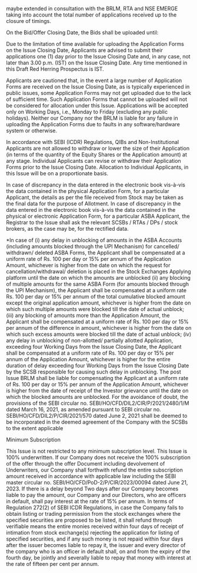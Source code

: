 maybe extended in consultation with the BRLM, RTA and NSE EMERGE taking into account the total number of applications received up to the closure of timings.

On the Bid/Offer Closing Date, the Bids shall be uploaded until:

Due to the limitation of time available for uploading the Application Forms on the Issue Closing Date, Applicants are advised to submit their applications one (1) day prior to the Issue Closing Date and, in any case, not later than 3.00 p.m. (IST) on the Issue Closing Date. Any time mentioned in this Draft Red Herring Prospectus is IST.

Applicants are cautioned that, in the event a large number of Application Forms are received on the Issue Closing Date, as is typically experienced in public issues, some Application Forms may not get uploaded due to the lack of sufficient time. Such Application Forms that cannot be uploaded will not be considered for allocation under this Issue. Applications will be accepted only on Working Days, i.e., Monday to Friday (excluding any public holidays). Neither our Company nor the BRLM is liable for any failure in uploading the Application Forms due to faults in any software/hardware system or otherwise.

In accordance with SEBI (ICDR) Regulations, QIBs and Non-Institutional Applicants are not allowed to withdraw or lower the size of their Application (in terms of the quantity of the Equity Shares or the Application amount) at any stage. Individual Applicants can revise or withdraw their Application Forms prior to the Issue Closing Date. Allocation to Individual Applicants, in this Issue will be on a proportionate basis.

In case of discrepancy in the data entered in the electronic book vis-à-vis the data contained in the physical Application Form, for a particular Applicant, the details as per the file received from Stock may be taken as the final data for the purpose of Allotment. In case of discrepancy in the data entered in the electronic book vis-à-vis the data contained in the physical or electronic Application Form, for a particular ASBA Applicant, the Registrar to the Issue shall ask the relevant SCSBs / RTAs / DPs / stock brokers, as the case may be, for the rectified data.

*In case of (i) any delay in unblocking of amounts in the ASBA Accounts (including amounts blocked through the UPI Mechanism) for cancelled/ withdrawn/ deleted ASBA Forms, the Applicant shall be compensated at a uniform rate of Rs. 100 per day or 15% per annum of the Application Amount, whichever is higher from the date on which the request for cancellation/withdrawal/ deletion is placed in the Stock Exchanges Applying platform until the date on which the amounts are unblocked (ii) any blocking of multiple amounts for the same ASBA Form (for amounts blocked through the UPI Mechanism), the Applicant shall be compensated at a uniform rate Rs. 100 per day or 15% per annum of the total cumulative blocked amount except the original application amount, whichever is higher from the date on which such multiple amounts were blocked till the date of actual unblock; (iii) any blocking of amounts more than the Application Amount, the Applicant shall be compensated at a uniform rate of Rs. 100 per day or 15% per annum of the difference in amount, whichever is higher from the date on which such excess amounts were blocked till the date of actual unblock; (iv) any delay in unblocking of non-allotted/ partially allotted Application, exceeding four Working Days from the Issue Closing Date, the Applicant shall be compensated at a uniform rate of Rs. 100 per day or 15% per annum of the Application Amount, whichever is higher for the entire duration of delay exceeding four Working Days from the Issue Closing Date by the SCSB responsible for causing such delay in unblocking. The post Issue BRLM shall be liable for compensating the Applicant at a uniform rate of Rs. 100 per day or 15% per annum of the Application Amount, whichever is higher from the date of receipt of the Investor grievance until the date on which the blocked amounts are unblocked. For the avoidance of doubt, the provisions of the SEBI circular no. SEBI/HO/CFD/DIL2/CIR/P/2021/2480/1/M dated March 16, 2021, as amended pursuant to SEBI circular no. SEBI/HO/CFD/DIL2/P/CIR/2021/570 dated June 2, 2021 shall be deemed to be incorporated in the deemed agreement of the Company with the SCSBs to the extent applicable

Minimum Subscription

This Issue is not restricted to any minimum subscription level. This Issue is 100% underwritten. If our Company does not receive the 100% subscription of the offer through the offer Document including devolvement of Underwriters, our Company shall forthwith refund the entire subscription amount received in accordance with applicable law including the SEBI master circular no. SEBI/HO/CFD/PoD-2/P/CIR/2023/00094 dated June 21, 2023. If there is a delay beyond Two days after our Company becomes liable to pay the amount, our Company and our Directors, who are officers in default, shall pay interest at the rate of 15% per annum. In terms of Regulation 272(2) of SEBI ICDR Regulations, in case the Company fails to obtain listing or trading permission from the stock exchanges where the specified securities are proposed to be listed, it shall refund through verifiable means the entire monies received within four days of receipt of intimation from stock exchange(s) rejecting the application for listing of specified securities, and if any such money is not repaid within four days after the issuer becomes liable to repay it, the issuer and every director of the company who is an officer in default shall, on and from the expiry of the fourth day, be jointly and severally liable to repay that money with interest at the rate of fifteen per cent per annum.